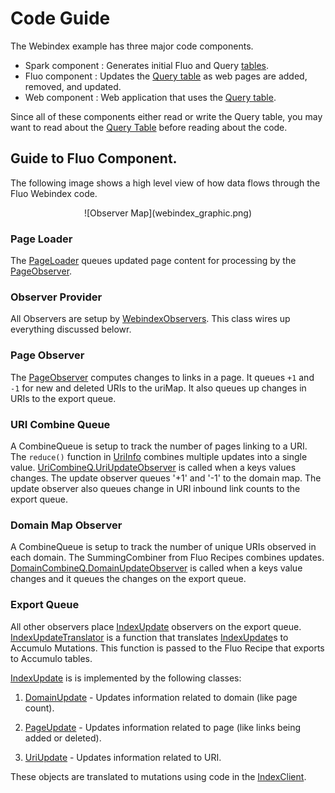 
# Code Guide

The Webindex example has three major code components.

 * Spark component :  Generates initial Fluo and Query [tables].
 * Fluo component :  Updates the [Query table][qt] as web pages are added, removed, and updated.
 * Web component : Web application that uses the [Query table][qt]. 

Since all of these components either read or write the Query table, you may
want to read about the [Query Table][qt] before reading about the code.

## Guide to Fluo Component.

The following image shows a high level view of how data flows through the Fluo
Webindex code.   

<center>![Observer Map](webindex_graphic.png)</center>
<!--
The image was produced using Google Docs.  A link to the source is here.
https://docs.google.com/drawings/d/1vl26uXtScXn1ssj3WEb-qskuH-15OOmWul1B562oWDc/edit?usp=sharing
-->


### Page Loader

The [PageLoader] queues updated page content for processing by the [PageObserver].

### Observer Provider

All Observers are setup by [WebindexObservers].  This class wires up everything discussed belowr.

### Page Observer

The [PageObserver] computes changes to links in a page.  It queues `+1` and `-1`  for  new and
deleted URIs to the uriMap.  It also queues up changes in URIs to the export queue.

### URI Combine Queue

A CombineQueue is setup to track the number of pages linking to a URI.  The `reduce()` function in
[UriInfo] combines multiple updates into a single value.
[UriCombineQ.UriUpdateObserver][UriCombineQ] is called when a keys values changes.  The update
observer queues '+1' and '-1' to the domain map.  The update observer also queues change in URI
inbound link counts to the export queue.

### Domain Map Observer

A CombineQueue is setup to track the number of unique URIs observed in each domain.  The
SummingCombiner from Fluo Recipes combines updates.
[DomainCombineQ.DomainUpdateObserver][DomainCombineQ] is called when
a keys value changes and it queues the changes on the export queue. 

### Export Queue

All other observers place [IndexUpdate] observers on the export queue. [IndexUpdateTranslator] is a
function that translates [IndexUpdate]s to Accumulo Mutations.  This function is passed to the Fluo
Recipe that exports to Accumulo tables. 
 
[IndexUpdate] is is implemented by the following classes:

1. [DomainUpdate] - Updates information related to domain (like page count).

2. [PageUpdate] - Updates information related to page (like links being added or deleted).

3. [UriUpdate] - Updates information related to URI.

These objects are translated to mutations using code in the [IndexClient].


[PageLoader]: ../modules/data/src/main/java/webindex/data/fluo/PageLoader.java
[PageObserver]: ../modules/data/src/main/java/webindex/data/fluo/PageObserver.java
[WebindexObservers]: ../modules/data/src/main/java/webindex/data/fluo/WebindexObservers.java
[UriCombineQ]: ../modules/data/src/main/java/webindex/data/fluo/UriCombineQ.java
[DomainCombineQ]: ../modules/data/src/main/java/webindex/data/fluo/DomainCombineQ.java
[IndexUpdateTranslator]: ../modules/data/src/main/java/webindex/data/fluo/IndexUpdateTranslator.java
[IndexUpdate]: ../modules/core/src/main/java/webindex/core/models/export/IndexUpdate.java
[DomainUpdate]: ../modules/core/src/main/java/webindex/core/models/export/DomainUpdate.java
[PageUpdate]: ../modules/core/src/main/java/webindex/core/models/export/PageUpdate.java
[UriUpdate]: ../modules/core/src/main/java/webindex/core/models/export/UriUpdate.java
[UriInfo]: ../modules/core/src/main/java/webindex/core/models/UriInfo.java
[IndexClient]: ../modules/core/src/main/java/webindex/core/IndexClient.java
[qt]: tables.md#query-table-schema
[tables]: tables.md

